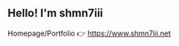 ## Hello! I'm shmn7iii

Homepage/Portfolio 👉 https://www.shmn7iii.net

<!---
shmn7iii/shmn7iii is a ✨ special ✨ repository because its `README.md` (this file) appears on your GitHub profile.
You can click the Preview link to take a look at your changes.
--->
